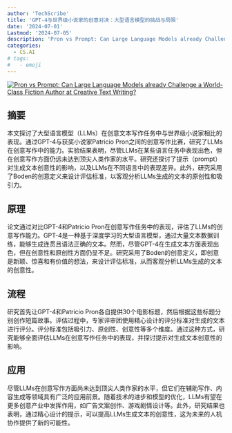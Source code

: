```yaml
---
author: 'TechScribe'
title: 'GPT-4与世界级小说家的创意对决：大型语言模型的挑战与局限'
date: '2024-07-01'
Lastmod: '2024-07-05'
description: 'Pron vs Prompt: Can Large Language Models already Challenge a World-Class Fiction Author at Creative Text Writing?'
categories:
  - CS.AI
# tags:
#   - emoji
---
```


[![Pron vs Prompt: Can Large Language Models already Challenge a World-Class Fiction Author at Creative Text Writing?](https://arxiv-research-1301205113.cos.ap-guangzhou.myqcloud.com/images/2407.01119v1.pdf_0.jpg)](https://arxiv.org/abs/2407.01119v1)

## 摘要

本文探讨了大型语言模型（LLMs）在创意文本写作任务中与世界级小说家相比的表现。通过GPT-4与获奖小说家Patricio Pron之间的创意写作比赛，研究了LLMs在创意写作中的能力。实验结果表明，尽管LLMs在某些语言任务中表现出色，但在创意写作方面仍远未达到顶尖人类作家的水平。研究还探讨了提示（prompt）对生成文本创意性的影响，以及LLMs在不同语言中的表现差异。此外，研究采用了Boden的创意定义来设计评估标准，以客观分析LLMs生成的文本的原创性和吸引力。<!--more-->

## 原理

论文通过对比GPT-4和Patricio Pron在创意写作任务中的表现，评估了LLMs的创意写作能力。GPT-4是一种基于深度学习的大型语言模型，通过大量文本数据训练，能够生成连贯且语法正确的文本。然而，尽管GPT-4在生成文本方面表现出色，但在创意性和原创性方面仍显不足。研究采用了Boden的创意定义，即创意是新颖、惊喜和有价值的想法，来设计评估标准，从而客观分析LLMs生成的文本的创意性。

## 流程

研究首先让GPT-4和Patricio Pron各自提供30个电影标题，然后根据这些标题分别创作短篇故事。评估过程中，专家评审团使用精心设计的评分标准对生成的文本进行评分。评分标准包括吸引力、原创性、创意性等多个维度。通过这种方式，研究能够全面评估LLMs在创意写作任务中的表现，并探讨提示对生成文本创意性的影响。

## 应用

尽管LLMs在创意写作方面尚未达到顶尖人类作家的水平，但它们在辅助写作、内容生成等领域具有广泛的应用前景。随着技术的进步和模型的优化，LLMs有望在更多创意产业中发挥作用，如广告文案创作、游戏剧情设计等。此外，研究结果也表明，通过精心设计的提示，可以提高LLMs生成文本的创意性，这为未来的人机协作提供了新的可能性。